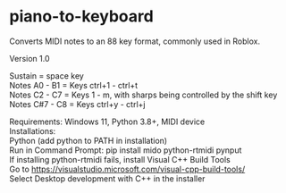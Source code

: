# piano-to-keyboard
Converts MIDI notes to an 88 key format, commonly used in Roblox.

Version 1.0

Sustain = space key  
Notes A0 - B1 = Keys ctrl+1 - ctrl+t  
Notes C2 - C7 = Keys 1 - m, with sharps being controlled by the shift key  
Notes C#7 - C8 = Keys ctrl+y - ctrl+j  

Requirements: Windows 11, Python 3.8+, MIDI device  
Installations:   
  Python (add python to PATH in installation)  
  Run in Command Prompt: pip install mido python-rtmidi pynput  
    If installing python-rtmidi fails, install Visual C++ Build Tools  
    Go to https://visualstudio.microsoft.com/visual-cpp-build-tools/  
    Select Desktop development with C++ in the installer  
  
  
  

